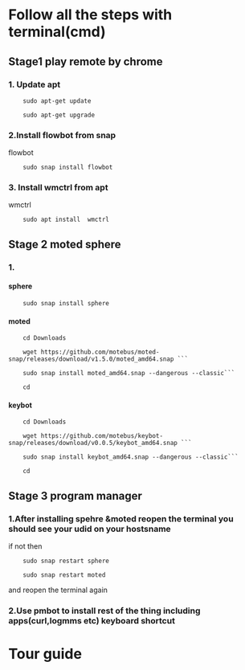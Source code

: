 # Follow all the steps with terminal(cmd)
## Stage1 play remote by chrome
### 1. Update apt
```
    sudo apt-get update
```
```
    sudo apt-get upgrade
```

### 2.Install flowbot from snap
flowbot
```
    sudo snap install flowbot
```
### 3. Install wmctrl from apt
wmctrl
```
    sudo apt install  wmctrl
```
## Stage 2 moted sphere
### 1.
#### sphere
``` 
    sudo snap install sphere 
```
#### moted
``` 
    cd Downloads 
```
``` 
    wget https://github.com/motebus/moted-snap/releases/download/v1.5.0/moted_amd64.snap ```
```
``` 
    sudo snap install moted_amd64.snap --dangerous --classic```
```
``` 
    cd 
```
#### keybot
```
    cd Downloads 
```
```
    wget https://github.com/motebus/keybot-snap/releases/download/v0.0.5/keybot_amd64.snap ```
```
```
    sudo snap install keybot_amd64.snap --dangerous --classic```
```
```
    cd 
```
## Stage 3 program manager
### 1.After installing spehre &moted reopen the terminal you should see your udid on your hostsname 
if not then
```
    sudo snap restart sphere
```
```
    sudo snap restart moted
```
and reopen the terminal again 
### 2.Use pmbot to install rest of the thing including apps(curl,logmms etc) keyboard shortcut
# Tour guide
